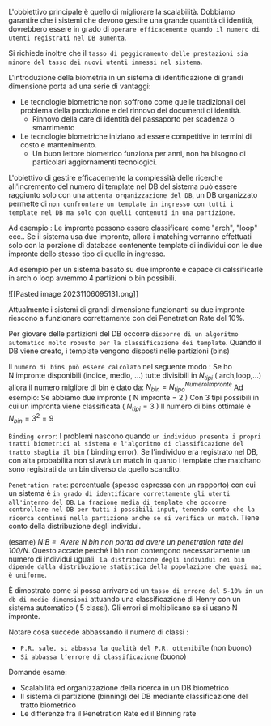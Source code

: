 L'obbiettivo principale è quello di migliorare la scalabilità. Dobbiamo garantire che i sistemi che devono gestire una grande quantità di identità, dovrebbero essere in grado di `operare efficacemente quando il numero di utenti registrati nel DB aumenta`.

Si richiede inoltre che il `tasso di peggioramento delle prestazioni sia minore del tasso dei nuovi utenti immessi nel sistema`.

L'introduzione della biometria in un sistema di identificazione di grandi dimensione porta ad una serie di vantaggi:
- Le tecnologie biometriche non soffrono come quelle tradizionali del problema della produzione e del rinnovo dei documenti di identità.
	- Rinnovo della care di identità del passaporto per scadenza o smarrimento
- Le tecnologie biometriche iniziano ad essere competitive in termini di costo e mantenimento.
	- Un buon lettore biometrico funziona per anni, non ha bisogno di particolari aggiornamenti tecnologici.

L'obiettivo di gestire efficacemente la complessità delle ricerche all'incremento del numero di template nel DB del sistema può essere raggiunto solo con una `attenta organizzazione del DB`, un DB organizzato permette di `non confrontare un template in ingresso con tutti i template nel DB ma solo con quelli contenuti in una partizione`.

Ad esempio :
Le impronte possono essere classificare come "arch", "loop" ecc.. Se il sistema usa due impronte, allora i matching verranno effettuati solo con la porzione di database contenente template di individui con le due impronte dello stesso tipo di quelle in ingresso.

Ad esempio per un sistema basato su due impronte e capace di calssificarle in arch o loop avremmo 4 partizioni o bin possibili. 

![[Pasted image 20231106095131.png]]

Attualmente i sistemi di grandi dimensione funzionanti su due impronte riescono a funzionare correttamente con dei Penetration Rate del 10%.

Per giovare delle partizioni del DB occorre `disporre di un algoritmo automatico molto robusto per la classificazione dei template`. Quando il DB viene creato, i template vengono disposti nelle partizioni (bins)

Il `numero di bins può essere calcolato` nel seguente modo :
Se ho N impronte disponibili (indice, medio, …) tutte divisibili in $N_{tipi}$ ( arch,loop,…) allora il numero migliore di bin è dato da: $N_{bin} = N_{tipo}^{NumeroImpronte}$ 
Ad esempio:
Se abbiamo due impronte ( N impronte = 2 )
Con 3 tipi possibili in cui un impronta viene classificata ( $N_{tipi} = 3$ )
Il numero di bins ottimale è $N_{bin} = 3^2 = 9$

`Binding error`:
I problemi nascono quando `un individuo presenta i propri tratti biometrici al sistema e l'algoritmo di classificazione del tratto sbaglia il bin` ( binding error).
Se l'individuo era registrato nel DB, con alta probabilità non si avrà un match in quanto i template che matchano sono registrati da un bin diverso da quello scandito.

`Penetration rate`: percentuale (spesso espressa con un rapporto) con cui un sistema è `in grado di identificare correttamente gli utenti all'interno del DB`.
`La frazione media di template che occorre controllare nel DB per tutti i possibili input, tenendo conto che la ricerca continui nella partizione anche se si verifica un match`.
Tiene conto della distribuzione degli individui.

(esame) _N:B =  Avere N bin non porta ad avere un penetration rate del 100/N_. Questo accade perché i bin non contengono necessariamente un numero di individui uguali.  `La distribuzione degli individui nei bin dipende dalla distribuzione statistica della popolazione che quasi mai è uniforme`.

È dimostrato come si possa arrivare ad un `tasso di errore del 5-10% in un db di medie dimensioni` attuando una classificazione di Henry con un sistema automatico ( 5 classi). Gli errori si moltiplicano se si usano N impronte.

Notare cosa succede abbassando il numero di classi :
- `P.R. sale, si abbassa la qualità del P.R. ottenibile` (non buono)
- `Si abbassa l’errore di classificazione` (buono)

Domande esame:
- Scalabilità ed organizzazione della ricerca in un DB biometrico
- Il sistema di partizione (binning) del DB mediante classificazione del tratto biometrico
- Le differenze fra il Penetration Rate ed il Binning rate